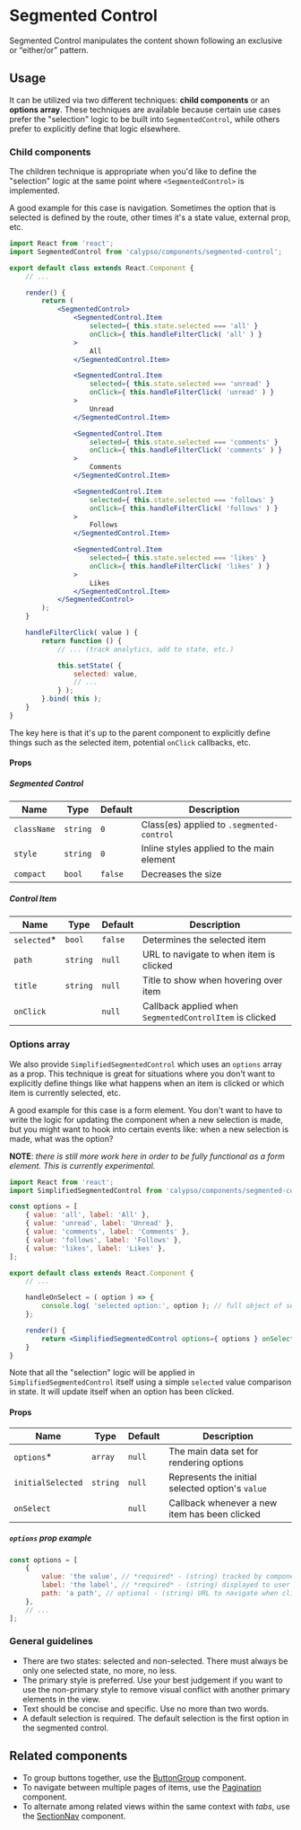 # Segmented Control

Segmented Control manipulates the content shown following an exclusive or “either/or” pattern.

## Usage

It can be utilized via two different techniques: **child components** or an **options array**. These techniques are available because certain use cases prefer the "selection" logic to be built into `SegmentedControl`, while others prefer to explicitly define that logic elsewhere.

### Child components

The children technique is appropriate when you'd like to define the "selection" logic at the same point where `<SegmentedControl>` is implemented.

A good example for this case is navigation. Sometimes the option that is selected is defined by the route, other times it's a state value, external prop, etc.

```jsx
import React from 'react';
import SegmentedControl from 'calypso/components/segmented-control';

export default class extends React.Component {
	// ...

	render() {
		return (
			<SegmentedControl>
				<SegmentedControl.Item
					selected={ this.state.selected === 'all' }
					onClick={ this.handleFilterClick( 'all' ) }
				>
					All
				</SegmentedControl.Item>

				<SegmentedControl.Item
					selected={ this.state.selected === 'unread' }
					onClick={ this.handleFilterClick( 'unread' ) }
				>
					Unread
				</SegmentedControl.Item>

				<SegmentedControl.Item
					selected={ this.state.selected === 'comments' }
					onClick={ this.handleFilterClick( 'comments' ) }
				>
					Comments
				</SegmentedControl.Item>

				<SegmentedControl.Item
					selected={ this.state.selected === 'follows' }
					onClick={ this.handleFilterClick( 'follows' ) }
				>
					Follows
				</SegmentedControl.Item>

				<SegmentedControl.Item
					selected={ this.state.selected === 'likes' }
					onClick={ this.handleFilterClick( 'likes' ) }
				>
					Likes
				</SegmentedControl.Item>
			</SegmentedControl>
		);
	}

	handleFilterClick( value ) {
		return function () {
			// ... (track analytics, add to state, etc.)

			this.setState( {
				selected: value,
				// ...
			} );
		}.bind( this );
	}
}
```

The key here is that it's up to the parent component to explicitly define things such as the selected item, potential `onClick` callbacks, etc.

#### Props

##### Segmented Control

| Name        | Type     | Default | Description                               |
| ----------- | -------- | ------- | ----------------------------------------- |
| `className` | `string` | `0`     | Class(es) applied to `.segmented-control` |
| `style`     | `string` | `0`     | Inline styles applied to the main element |
| `compact`   | `bool`   | `false` | Decreases the size                        |

##### Control Item

| Name         | Type     | Default | Description                                             |
| ------------ | -------- | ------- | ------------------------------------------------------- |
| `selected`\* | `bool`   | `false` | Determines the selected item                            |
| `path`       | `string` | `null`  | URL to navigate to when item is clicked                 |
| `title`      | `string` | `null`  | Title to show when hovering over item                   |
| `onClick`    |          | `null`  | Callback applied when `SegmentedControlItem` is clicked |

### Options array

We also provide `SimplifiedSegmentedControl` which uses an `options` array as a prop. This technique is great for situations where you don't want to explicitly define things like what happens when an item is clicked or which item is currently selected, etc.

A good example for this case is a form element. You don't want to have to write the logic for updating the component when a new selection is made, but you might want to hook into certain events like: when a new selection is made, what was the option?

**NOTE**: _there is still more work here in order to be fully functional as a form element. This is currently experimental._

```jsx
import React from 'react';
import SimplifiedSegmentedControl from 'calypso/components/segmented-control/simplified';

const options = [
	{ value: 'all', label: 'All' },
	{ value: 'unread', label: 'Unread' },
	{ value: 'comments', label: 'Comments' },
	{ value: 'follows', label: 'Follows' },
	{ value: 'likes', label: 'Likes' },
];

export default class extends React.Component {
	// ...

	handleOnSelect = ( option ) => {
		console.log( 'selected option:', option ); // full object of selected option
	};

	render() {
		return <SimplifiedSegmentedControl options={ options } onSelect={ this.handleOnSelect } />;
	}
}
```

Note that all the "selection" logic will be applied in `SimplifiedSegmentedControl` itself using a simple `selected` value comparison in state. It will update itself when an option has been clicked.

#### Props

| Name              | Type     | Default | Description                                      |
| ----------------- | -------- | ------- | ------------------------------------------------ |
| `options`\*       | `array`  | `null`  | The main data set for rendering options          |
| `initialSelected` | `string` | `null`  | Represents the initial selected option's `value` |
| `onSelect`        |          | `null`  | Callback whenever a new item has been clicked    |

##### `options` prop example

```js
const options = [
	{
		value: 'the value', // *required* - (string) tracked by component
		label: 'the label', // *required* - (string) displayed to user
		path: 'a path', // optional - (string) URL to navigate when clicked
	},
	// ...
];
```

### General guidelines

- There are two states: selected and non-selected. There must always be only one selected state, no more, no less.
- The primary style is preferred. Use your best judgement if you want to use the non-primary style to remove visual conflict with another primary elements in the view.
- Text should be concise and specific. Use no more than two words.
- A default selection is required. The default selection is the first option in the segmented control.

## Related components

- To group buttons together, use the [ButtonGroup](./button-group) component.
- To navigate between multiple pages of items, use the [Pagination](./pagination) component.
- To alternate among related views within the same context with _tabs_, use the [SectionNav](./section-nav) component.
